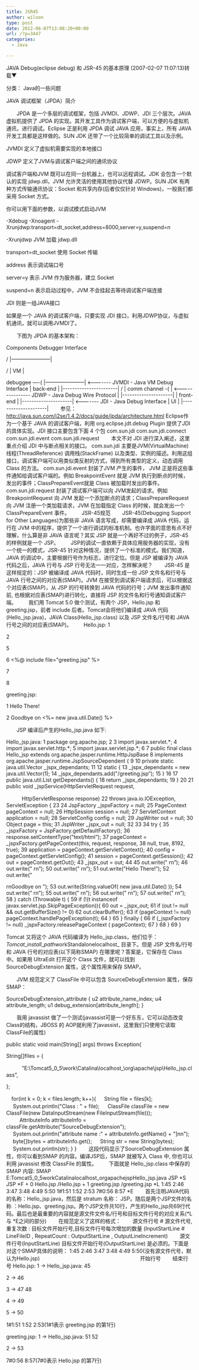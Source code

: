 ```yaml
---
title: JSR45
author: wiloon
type: post
date: 2012-06-07T13:08:20+00:00
url: /?p=3447
categories:
  - Java

---
```

JAVA Debug(eclipse debug) 和 JSR-45 的基本原理 (2007-02-07 11:07:13)转载▼
  
分类： Java的一些问题
  
JAVA 调试框架（JPDA）简介

　　JPDA 是一个多层的调试框架，包括 JVMDI、JDWP、JDI 三个层次。JAVA 虚拟机提供了 JPDA 的实现。其开发工具作为调试客户端，可以方便的与虚拟机通讯，进行调试。Eclipse 正是利用 JPDA 调试 JAVA 应用，事实上，所有 JAVA 开发工具都是这样做的。SUN JDK 还带了一个比较简单的调试工具以及示例。
  
JVMDI 定义了虚拟机需要实现的本地接口
  
JDWP 定义了JVM与调试客户端之间的通讯协议

调试客户端和JVM 既可以在同一台机器上，也可以远程调试。JDK 会包含一个默认的实现 jdwp.dll，JVM 允许灵活的使用其他协议代替 JDWP。SUN JDK 有两种方式传输通讯协议：Socket 和共享内存(后者仅仅针对 Windows)，一般我们都采用 Socket 方式。

你可以用下面的参数，以调试模式启动JVM
   
-Xdebug -Xnoagent -Xrunjdwp:transport=dt_socket,address=8000,server=y,suspend=n
    
-Xrunjdwp JVM 加载 jdwp.dll
     
transport=dt_socket 使用 Socket 传输
     
address 表示调试端口号
     
server=y 表示 JVM 作为服务器，建立 Socket
     
suspend=n 表示启动过程中，JVM 不会挂起去等待调试客户端连接
  
JDI 则是一组JAVA接口

如果是一个 JAVA 的调试客户端，只要实现 JDI 接口，利用JDWP协议，与虚拟机通讯，就可以调用JVMDI了。
  
　　下图为 JPDA 的基本架构：
                            
Components Debugger Interface

/ |&#8212;&#8212;&#8212;&#8212;&#8212;&#8212;&#8212;&#8211;|
                 
/ | VM |
  
debuggee &#8212;-( |&#8212;&#8212;&#8212;&#8212;&#8212;&#8212;&#8212;&#8211;| <\---\---- JVMDI - Java VM Debug Interface | back-end | |\---\---\---\---\---\---\-----| / | comm channel -( | <\---\---\---\---\--- JDWP - Java Debug Wire Protocol | |\---\---\---\---\---\---\---| | front-end | |\---\---\---\---\---\---\---| <\---\---- JDI - Java Debug Interface | UI | |\---\---\---\---\---\---\---| 　　参见：http://java.sun.com/j2se/1.4.2/docs/guide/jpda/architecture.html Eclipse作为一个基于 JAVA 的调试客户端，利用 org.eclipse.jdt.debug Plugin 提供了JDI 的具体实现。JDI 接口主要包含下面 4 个包 com.sun.jdi com.sun.jdi.connect com.sun.jdi.event com.sun.jdi.request 　　本文不对 JDI 进行深入阐述，这里重点介绍 JDI 中与断点相关的接口。 com.sun.jdi 主要是JVM(VirtualMachine) 线程(ThreadReference) 调用栈(StackFrame) 以及类型、实例的描述。利用这组接口，调试客户端可以用类似类反射的方式，得到所有类型的定义，动态调用 Class 的方法。 com.sun.jdi.event 封装了JVM 产生的事件， JVM 正是将这些事件通知给调试客户端的。例如 BreakpointEvent 就是 JVM 执行到断点的时候，发出的事件；ClassPrepareEvent就是 Class 被加载时发出的事件。 com.sun.jdi.request 封装了调试客户端可以向 JVM发起的请求。例如 BreakpointRequest 向 JVM 发起一个添加断点的请求；ClassPrepareRequest 向 JVM 注册一个类加载请求，JVM 在加载指定 Class 的时候，就会发出一个 ClassPrepareEvent 事件。 　　JSR-45规范 　　JSR-45(Debugging Support for Other Languages)为那些非 JAVA 语言写成，却需要编译成 JAVA 代码，运行在 JVM 中的程序，提供了一个进行调试的标准机制。也许字面的意思有点不好理解，什么算是非 JAVA 语言呢？其实 JSP 就是一个再好不过的例子，JSR-45 的样例就是一个 JSP。 　　JSP的调试一直依赖于具体应用服务器的实现，没有一个统一的模式，JSR-45 针对这种情况，提供了一个标准的模式。我们知道，JAVA 的调试中，主要根据行号作为标志，进行定位。但是 JSP 被编译为 JAVA 代码之后，JAVA 行号与 JSP 行号无法一一对应，怎样解决呢？ 　　JSR-45 是这样规定的：JSP 被编译成 JAVA 代码时，同时生成一份 JSP 文件名和行号与 JAVA 行号之间的对应表(SMAP)。JVM 在接受到调试客户端请求后，可以根据这个对应表(SMAP)，从 JSP 的行号转换到 JAVA 代码的行号；JVM 发出事件通知前, 也根据对应表(SMAP)进行转化，直接将 JSP 的文件名和行号通知调试客户端。 　　我们用 Tomcat 5.0 做个测试，有两个 JSP，Hello.jsp 和 greeting.jsp，前者 include 后者。Tomcat会将他们编译成 JAVA 代码(Hello\_jsp.java)，JAVA Class(Hello\_jsp.class) 以及 JSP 文件名/行号和 JAVA 行号之间的对应表(SMAP)。 　　Hello.jsp: 1 
            
2 
            
5 
            
6 <%@ include file="greeting.jsp" %>
            
7 
            
8 
  
greeting.jsp:

1 Hello There!

2 Goodbye on <%= new java.util.Date() %>

　　JSP 编译后产生的Hello_jsp.java 如下:
  
Hello\_jsp.java: 1 package org.apache.jsp; 2 3 import javax.servlet.\*; 4 import javax.servlet.http.\*; 5 import javax.servlet.jsp.*; 6 7 public final class Hello\_jsp extends org.apache.jasper.runtime.HttpJspBase 8 implements org.apache.jasper.runtime.JspSourceDependent { 9 10 private static java.util.Vector \_jspx\_dependants; 11 12 static { 13 \_jspx\_dependants = new java.util.Vector(1); 14 \_jspx\_dependants.add("/greeting.jsp&#8221;); 15 } 16 17 public java.util.List getDependants() { 18 return \_jspx\_dependants; 19 } 20 21 public void _jspService(HttpServletRequest request,
  
　　　HttpServletResponse response) 22 throws java.io.IOException, ServletException { 23 24 JspFactory \_jspxFactory = null; 25 PageContext pageContext = null; 26 HttpSession session = null; 27 ServletContext application = null; 28 ServletConfig config = null; 29 JspWriter out = null; 30 Object page = this; 31 JspWriter \_jspx\_out = null; 32 33 34 try { 35 \_jspxFactory = JspFactory.getDefaultFactory(); 36 response.setContentType("text/html&#8221;); 37 pageContext = \_jspxFactory.getPageContext(this, request, response, 38 null, true, 8192, true); 39 application = pageContext.getServletContext(); 40 config = pageContext.getServletConfig(); 41 session = pageContext.getSession(); 42 out = pageContext.getOut(); 43 \_jspx_out = out; 44 45 out.write(" rn&#8221;); 46 out.write(" rn&#8221;); 50 out.write(" rn&#8221;); 51 out.write("Hello There!&#8221;); 52 out.write(" 

rnGoodbye on "); 53 out.write(String.valueOf( new java.util.Date() )); 54 out.write(&#8221; rn&#8221;); 55 out.write(&#8221; rn&#8221;); 56 out.write("</body> rn&#8221;); 57 out.write("</html> rn&#8221;); 58 } catch (Throwable t) { 59 if (!(t instanceof javax.servlet.jsp.SkipPageException)){ 60 out = \_jspx\_out; 61 if (out != null && out.getBufferSize() != 0) 62 out.clearBuffer(); 63 if (pageContext != null) pageContext.handlePageException(t); 64 } 65 } finally { 66 if (\_jspxFactory != null) \_jspxFactory.releasePageContext ( pageContext); 67 } 68 } 69 }
  
Tomcat 又将这个 JAVA 代码编译为 Hello\_jsp.class，他们位于： $Tomcat\_install\_path$workStandalonelocalhost\_ 目录下。但是 JSP 文件名/行号和 JAVA 行号的对应表(以下简称SMAP) 在哪里呢？答案是，它保存在 Class 中。如果用 UltraEdit 打开这个 Class 文件，就可以找到 SourceDebugExtension 属性，这个属性用来保存 SMAP。

　　JVM 规范定义了 ClassFile 中可以包含 SourceDebugExtension 属性，保存 SMAP：
  
SourceDebugExtension\_attribute { u2 attribute\_name\_index; u4 attribute\_length; u1 debug\_extension[attribute\_length]; }

　　我用 javassist 做了一个测试(javassist可是一个好东东，它可以动态改变Class的结构，JBOSS 的 AOP就利用了javassist，这里我们只使用它读取ClassFile的属性)
  
public static void main(String[] args) throws Exception{
     
String[]files = {
  
　　　&#8221;E:\Tomcat5\_0\_5\work\Catalina\localhost\_\org\apache\jsp\Hello_jsp.class&#8221;,
     
};

　for(int k = 0; k < files.length; k++){ 　 String file = files[k]; 　 System.out.println("Class : " + file); 　 ClassFile classFile = new ClassFile(new DataInputStream(new FileInputStream(file))); 　 　 AttributeInfo attributeInfo = classFile.getAttribute("SourceDebugExtension"); 　 System.out.println("attribute name :" + attributeInfo.getName() + "]nn"); 　 byte[]bytes = attributeInfo.get(); 　 String str = new String(bytes); 　 System.out.println(str); } } 　　这段代码显示了SourceDebugExtension 属性，你可以看到SMAP 的内容。编译JSP后，SMAP 就被写入 Class 中, 你也可以利用 javassist 修改 ClassFile 的属性。 　　下面就是 Hello\_jsp.class 中保存的 SMAP 内容: SMAP E:Tomcat5\_0\_5workCatalinalocalhost\_orgapachejspHello\_jsp.java JSP \*S JSP \*F + 0 Hello.jsp /Hello.jsp + 1 greeting.jsp /greeting.jsp \*L 1:45 2:46 3:47 3:48 4:49 5:50 1#1:51 1:52 2:53 7#0:56 8:57 \*E 　　首先注明JAVA代码的名称：Hello\_jsp.java，然后是 stratum 名称： JSP。随后是两个JSP文件的名称 ：Hello.jsp、greeting.jsp。两个JSP文件共10行，产生的Hello\_jsp共69行代码。最后也是最重要的内容就是源文件文件名/行号和目标文件行号的对应关系(\*L 与 \*E之间的部分) 　　在规范定义了这样的格式： 　　源文件行号 # 源文件代号,重复次数 : 目标文件开始行号,目标文件行号每次增加的数量 (InputStartLine # LineFileID , RepeatCount : OutputStartLine , OutputLineIncrement) 　　源文件行号(InputStartLine) 目标文件开始行号(OutputStartLine) 是必须的。下面是对这个SMAP具体的说明： 1:45 2:46 3:47 3:48 4:49 5:50(没有源文件代号，默认为Hello.jsp) 　　　　　　　　　　　　　　　　　　　开始行号 　　结束行号 Hello.jsp: 1 -> Hello\_jsp.java: 45
                
2 -> 46
                
3 -> 47 48
                
4 -> 49
                
5 -> 50

1#1:51 1:52 2:53(1#1表示 greeting.jsp 的第1行)
  
greeting.jsp: 1 -> Hello_jsp.java: 51 52
                   
2 -> 53

7#0:56 8:57(7#0表示 Hello.jsp 的第7行)